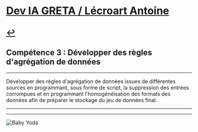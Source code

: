 
# [Dev IA GRETA / Lécroart Antoine](https://github.com/Dev-IA-2024/antoine.lecroart)

[↩️](..)
---

## Compétence 3 : Développer des règles d'agrégation de données

---

Développer des règles d'agrégation de données issues de différentes sources en programmant, sous forme de script, la suppression des entrées corrompues et en programmant l'homogénéisation des formats des données afin de préparer le stockage du jeu de données final.

---
---
![Baby Yoda](https://images3.alphacoders.com/110/1108129.jpg)
